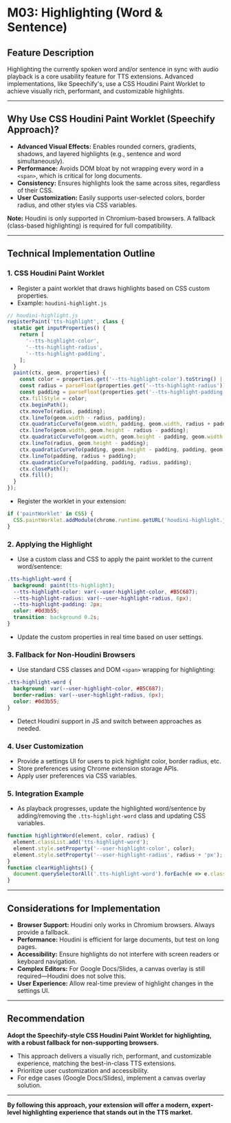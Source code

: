 # M03: Highlighting (Word & Sentence)

## Feature Description
Highlighting the currently spoken word and/or sentence in sync with audio playback is a core usability feature for TTS extensions. Advanced implementations, like Speechify's, use a CSS Houdini Paint Worklet to achieve visually rich, performant, and customizable highlights.

---

## Why Use CSS Houdini Paint Worklet (Speechify Approach)?
- **Advanced Visual Effects:** Enables rounded corners, gradients, shadows, and layered highlights (e.g., sentence and word simultaneously).
- **Performance:** Avoids DOM bloat by not wrapping every word in a `<span>`, which is critical for long documents.
- **Consistency:** Ensures highlights look the same across sites, regardless of their CSS.
- **User Customization:** Easily supports user-selected colors, border radius, and other styles via CSS variables.

**Note:** Houdini is only supported in Chromium-based browsers. A fallback (class-based highlighting) is required for full compatibility.

---

## Technical Implementation Outline

### 1. **CSS Houdini Paint Worklet**
- Register a paint worklet that draws highlights based on CSS custom properties.
- Example: `houdini-highlight.js`

```js
// houdini-highlight.js
registerPaint('tts-highlight', class {
  static get inputProperties() {
    return [
      '--tts-highlight-color',
      '--tts-highlight-radius',
      '--tts-highlight-padding',
    ];
  }
  paint(ctx, geom, properties) {
    const color = properties.get('--tts-highlight-color').toString() || '#B5C687';
    const radius = parseFloat(properties.get('--tts-highlight-radius')) || 6;
    const padding = parseFloat(properties.get('--tts-highlight-padding')) || 2;
    ctx.fillStyle = color;
    ctx.beginPath();
    ctx.moveTo(radius, padding);
    ctx.lineTo(geom.width - radius, padding);
    ctx.quadraticCurveTo(geom.width, padding, geom.width, radius + padding);
    ctx.lineTo(geom.width, geom.height - radius - padding);
    ctx.quadraticCurveTo(geom.width, geom.height - padding, geom.width - radius, geom.height - padding);
    ctx.lineTo(radius, geom.height - padding);
    ctx.quadraticCurveTo(padding, geom.height - padding, padding, geom.height - radius - padding);
    ctx.lineTo(padding, radius + padding);
    ctx.quadraticCurveTo(padding, padding, radius, padding);
    ctx.closePath();
    ctx.fill();
  }
});
```

- Register the worklet in your extension:

```js
if ('paintWorklet' in CSS) {
  CSS.paintWorklet.addModule(chrome.runtime.getURL('houdini-highlight.js'));
}
```

### 2. **Applying the Highlight**
- Use a custom class and CSS to apply the paint worklet to the current word/sentence:

```css
.tts-highlight-word {
  background: paint(tts-highlight);
  --tts-highlight-color: var(--user-highlight-color, #B5C687);
  --tts-highlight-radius: var(--user-highlight-radius, 6px);
  --tts-highlight-padding: 2px;
  color: #0d3b55;
  transition: background 0.2s;
}
```

- Update the custom properties in real time based on user settings.

### 3. **Fallback for Non-Houdini Browsers**
- Use standard CSS classes and DOM `<span>` wrapping for highlighting:

```css
.tts-highlight-word {
  background: var(--user-highlight-color, #B5C687);
  border-radius: var(--user-highlight-radius, 6px);
  color: #0d3b55;
}
```

- Detect Houdini support in JS and switch between approaches as needed.

### 4. **User Customization**
- Provide a settings UI for users to pick highlight color, border radius, etc.
- Store preferences using Chrome extension storage APIs.
- Apply user preferences via CSS variables.

### 5. **Integration Example**
- As playback progresses, update the highlighted word/sentence by adding/removing the `.tts-highlight-word` class and updating CSS variables.

```js
function highlightWord(element, color, radius) {
  element.classList.add('tts-highlight-word');
  element.style.setProperty('--user-highlight-color', color);
  element.style.setProperty('--user-highlight-radius', radius + 'px');
}
function clearHighlights() {
  document.querySelectorAll('.tts-highlight-word').forEach(e => e.classList.remove('tts-highlight-word'));
}
```

---

## Considerations for Implementation
- **Browser Support:** Houdini only works in Chromium browsers. Always provide a fallback.
- **Performance:** Houdini is efficient for large documents, but test on long pages.
- **Accessibility:** Ensure highlights do not interfere with screen readers or keyboard navigation.
- **Complex Editors:** For Google Docs/Slides, a canvas overlay is still required—Houdini does not solve this.
- **User Experience:** Allow real-time preview of highlight changes in the settings UI.

---

## Recommendation
**Adopt the Speechify-style CSS Houdini Paint Worklet for highlighting, with a robust fallback for non-supporting browsers.**
- This approach delivers a visually rich, performant, and customizable experience, matching the best-in-class TTS extensions.
- Prioritize user customization and accessibility.
- For edge cases (Google Docs/Slides), implement a canvas overlay solution.

---

**By following this approach, your extension will offer a modern, expert-level highlighting experience that stands out in the TTS market.** 